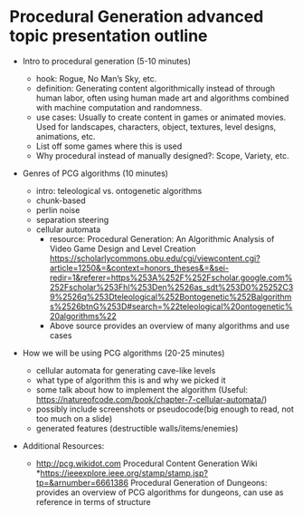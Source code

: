 # Procedural Generation advanced topic presentation outline
* Intro to procedural generation (5-10 minutes)
	* hook: Rogue, No Man’s Sky, etc.
	* definition: Generating content algorithmically instead of through human labor, often using human made art and algorithms combined with machine computation and randomness.
	* use cases: Usually to create content in games or animated movies. Used for landscapes, characters, object, textures, level designs, animations, etc.
	* List off some games where this is used
	* Why procedural instead of manually designed?: Scope, Variety, etc.
* Genres of PCG algorithms (10 minutes)
	* intro: teleological vs. ontogenetic algorithms
	* chunk-based
	* perlin noise
	* separation steering 
	* cellular automata
		* resource: Procedural Generation: An Algorithmic Analysis of Video Game Design and Level Creation https://scholarlycommons.obu.edu/cgi/viewcontent.cgi?article=1250&=&context=honors_theses&=&sei-redir=1&referer=https%253A%252F%252Fscholar.google.com%252Fscholar%253Fhl%253Den%2526as_sdt%253D0%25252C39%2526q%253Dteleological%252Bontogenetic%252Balgorithms%2526btnG%253D#search=%22teleological%20ontogenetic%20algorithms%22 
		* Above source provides an overview of many algorithms and use cases
* How we will be using PCG algorithms (20-25 minutes)
	* cellular automata for generating cave-like levels
	* what type of algorithm this is and why we picked it
	* some talk about how to implement the algorithm (Useful: https://natureofcode.com/book/chapter-7-cellular-automata/)
	* possibly include screenshots or pseudocode(big enough to read, not too much on a slide)
	* generated features (destructible walls/items/enemies)


* Additional Resources:
	* http://pcg.wikidot.com Procedural Content Generation Wiki
	*https://ieeexplore.ieee.org/stamp/stamp.jsp?tp=&arnumber=6661386 Procedural Generation of Dungeons: provides an overview of PCG algorithms for dungeons, can use as reference in terms of structure





